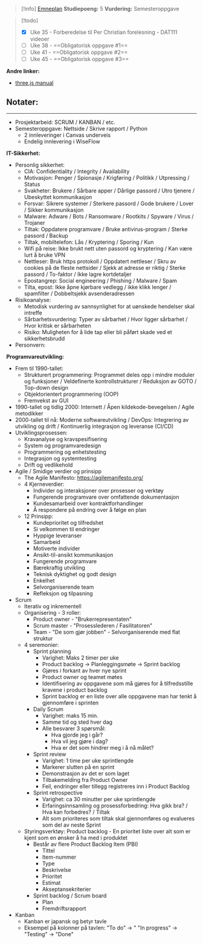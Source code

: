 > [!info]
> [Emneplan](https://www.hvl.no/studier/studieprogram/emne/DAT111)
> **Studiepoeng:** 5
> **Vurdering:** Semesteroppgave

>[!todo]
>- [x] Uke 35 - Forberedelse til Per Christian forelesning - DAT111 videoer
>- [ ] Uke 38 - ==Obligatorisk oppgave #1==
>- [ ] Uke 41 - ==Obligatorisk oppgave #2==
>- [ ] Uke 45 - ==Obligatorisk oppgave #3==

**Andre linker:**
- [three.js manual](https://threejs.org/manual/)

## Notater:
- - -
- Prosjektarbeid: SCRUM / KANBAN / etc.
- Semesteroppgave: Nettside / Skrive rapport / Python
	- 2 innleveringer i Canvas underveis
	- Endelig innlevering i WiseFlow

**IT-Sikkerhet:**
- Personlig sikkerhet:
	- CIA: Confidentiality / Integrity / Availability
	- Motivasjon: Penger / Spionasje / Krigføring / Politikk / Utpressing / Status
	- Svakheter: Brukere / Sårbare apper / Dårlige passord / Utro tjenere / Ubeskyttet kommunikasjon
	- Forsvar: Sikrere systemer / Sterkere passord / Gode brukere / Lover / Sikker kommunikasjon
	- Malware: Adware / Bots / Ransomware / Rootkits / Spyware / Virus / Trojaner
	- Tiltak: Oppdatere programvare / Bruke antivirus-program / Sterke passord / Backup
	- Tiltak, mobiltelefon: Lås / Kryptering / Sporing / Kun 
	- Wifi på reise: Ikke brukt nett uten passord og kryptering / Kan være lurt å bruke VPN
	- Nettleser: Bruk https protokoll / Oppdatert nettleser / Skru av cookies på de fleste nettsider / Sjekk at adresse er riktig / Sterke passord / To-faktor / Ikke lagre kortdetaljer
	- Epostangrep: Social engineering / Phishing / Malware / Spam
	- Tilta, epost: Ikke åpne kjørbare vedlegg / ikke klikk lenger / spamfilter / Dobbeltsjekk avsenderadressen
- Risikoanalyse:
	- Metodisk vurdering av sannsynlighet for at uønskede hendelser skal intreffe
	- Sårbarhetsvurdering: Typer av sårbarhet / Hvor ligger sårbarhet / Hvor kritisk er sårbarheten
	- Risiko: Muligheten for å lide tap eller bli påført skade ved et sikkerhetsbrudd
- Personvern:

**Programvareutvikling:**
- Frem til 1990-tallet:
	- Strukturert programmering: Programmet deles opp i mindre moduler og funksjoner / Veldefinerte kontrollstrukturer / Reduksjon av GOTO / Top-down design
	- Objektorientert programmering (OOP)
	- Fremvekst av GUI
- 1990-tallet og tidlig 2000: Internett / Åpen kildekode-bevegelsen / Agile metodikker
- 2000-tallet til nå: Moderne softwareutvikling / DevOps: Integrering av utvikling og drift / Kontinuerlig integrasjon og leveranse (CI/CD)
- Utviklingsprosessen:
	- Kravanalyse og kravspesifisering
	- System og programvaredesign
	- Programmering og enhetstesting
	- Integrasjon og systemtesting
	- Drift og vedlikehold
- Agile / Smidige verdier og prinsipp
	- The Agile Manifesto: https://agilemanifesto.org/
	- 4 Kjerneverdier:
		- Individer og interaksjoner over prosesser og verktøy
		- Fungerende programvare over omfattende dokumentasjon
		- Kundesamarbeid over kontraktforhandlinger
		- Å respondere på endring over å følge en plan
	- 12 Prinsipp:
		- Kundeprioritet og tilfredshet
		- Si velkommen til endringer
		- Hyppige leveranser
		- Samarbeid
		- Motiverte individer
		- Ansikt-til-ansikt kommunikasjon
		- Fungerende programvare
		- Bærekraftig utvikling
		- Teknisk dyktighet og godt design
		- Enkelhet
		- Selvorganiserende team
		- Refleksjon og tilpasning
- Scrum
	- Iterativ og inkrementell
	- Organisering - 3 roller:
		- Product owner - "Brukerrepresentaten"
		- Scrum master - "Prosesslederen / Fasilitatoren"
		- Team - "De som gjør jobben" - Selvorganiserende med flat struktur
	- 4 seremonier:
		- Sprint planning
			- Varighet: Maks 2 timer per uke
			- Product backlog -> Planleggingsmøte -> Sprint backlog
			- Gjøres i forkant av hver nye sprint
			- Product owner og teamet møtes
			- Identifisering av oppgavene som må gjøres for å tilfredsstille kravene i product backlog
			- Sprint backlog er en liste over alle oppgavene man har tenkt å gjennomføre i sprinten
		- Daily Scrum
			- Varighet: maks 15 min.
			- Samme tid og sted hver dag
			- Alle besvarer 3 spørsmål:
				- Hva gjorde jeg i går?
				- Hva vil jeg gjøre i dag?
				- Hva er det som hindrer meg i å nå målet?
		- Sprint review
			- Varighet: 1 time per uke sprintlengde
			- Markerer slutten på en sprint
			- Demonstrasjon av det er som laget
			- Tilbakemelding fra Product Owner
			- Feil, endringer eller tillegg registreres inn i Product Backlog
		- Sprint retrospective
			- Varighet: ca 30 minutter per uke sprintlengde
			- Erfaringsinnsamling og prosessforbedring: Hva gikk bra? / Hva kan forbedres? / Tiltak
			- Alt som prioriteres som tiltak skal gjennomføres og evalueres som del av neste Sprint
	- Styringsverktøy: Product backlog - En prioritet liste over alt som er kjent som en ønsker å ha med i produktet
		- Består av flere Product Backlog Item (PBI)
			- Tittel
			- Item-nummer
			- Type
			- Beskrivelse
			- Prioritet
			- Estimat
			- Akseptansekriterier
		- Sprint backlog / Scrum board
			- Plan
			- Fremdriftsrapport
- Kanban
	- Kanban er japansk og betyr tavle
	- Eksempel på kolonner på tavlen: "To do" -> " "In progress" -> "Testing" -> "Done"
